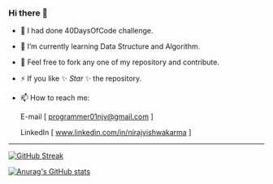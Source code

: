 ### Hi there 👋

- 🔭 I had done 40DaysOfCode challenge.
- 🌱 I’m currently learning Data Structure and Algorithm.
- 💬 Feel free to fork any one of my repository and contribute.
- ⚡ If you like ✨ _Star_ ✨ the repository.
- 📫 How to reach me:
     
     E-mail [ programmer01njv@gmail.com ]
     
     LinkedIn [ www.linkedin.com/in/nirajvishwakarma ]
---


<!--
**Niraj-Vishwakarma/Niraj-Vishwakarma** is a ✨ _special_ ✨ repository because its `README.md` (this file) appears on your GitHub profile.

Here are some ideas to get you started:

- 🔭 I’m currently working on ...
- 🌱 I’m currently learning ...
- 👯 I’m looking to collaborate on ...
- 🤔 I’m looking for help with ...
- 💬 Ask me about ...
- 📫 How to reach me: ...
- 😄 Pronouns: ...
- ⚡ Fun fact: ...
-->

[![GitHub Streak](http://github-readme-streak-stats.herokuapp.com?user=Niraj-Vishwakarma&theme=chartreuse-dark&hide_border=true&date_format=M%20j%5B%2C%20Y%5D)](https://git.io/streak-stats)






[![Anurag's GitHub stats](https://github-readme-stats.vercel.app/api?username=Niraj-Vishwakarma&theme=chartreuse-dark&hide_border=true)](https://github.com/anuraghazra/github-readme-stats)

